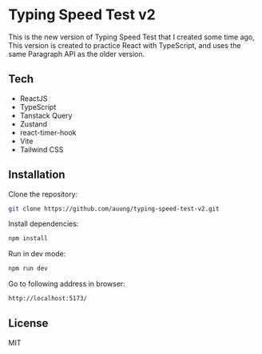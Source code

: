 # Typing Speed Test v2

This is the new version of Typing Speed Test that I created some time ago, This version is created to practice React with TypeScript, and uses the same Paragraph API as the older version.

## Tech

- ReactJS
- TypeScript
- Tanstack Query
- Zustand
- react-timer-hook
- Vite
- Tailwind CSS

## Installation

Clone the repository:
```sh
git clone https://github.com/auung/typing-speed-test-v2.git
```

Install dependencies:
```sh
npm install
```


Run in dev mode:
```sh
npm run dev
```

Go to following address in browser:
```sh
http://localhost:5173/
```

## License

MIT
